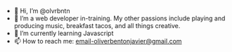 - 👋 Hi, I’m @olvrbntn
- 👀 I’m a web developer in-training. My other passions include playing and producing music, breakfast tacos, and all things creative. 
- 🌱 I’m currently learning Javascript
- 📫 How to reach me: email-oliverbentonjavier@gmail.com


